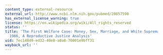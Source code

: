 ```yaml
---
content_type: external-resource
external_url: http://www.ncbi.nlm.nih.gov/pubmed/20857590
has_external_license_warning: true
license: https://en.wikipedia.org/wiki/All_rights_reserved
status: ''
title: 'The First Welfare Case: Money, Sex, Marriage, and White Supremacy in Selma,
  1966, A Reproductive Justice Analysis'
uid: 7ec148d9-ed32-40e8-a0a8-70001e9bff31
wayback_url: ''
---
```

